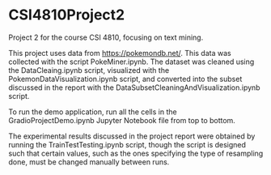 # CSI4810Project2

Project 2 for the course CSI 4810, focusing on text mining.

This project uses data from https://pokemondb.net/. This data was collected with the script PokeMiner.ipynb. The dataset was cleaned using the DataCleaing.ipynb script, visualized with the PokemonDataVisualization.ipynb script, and converted into the subset discussed in the report with the DataSubsetCleaningAndVisualization.ipynb script.

To run the demo application, run all the cells in the GradioProjectDemo.ipynb Jupyter Notebook file from top to bottom. 

The experimental results discussed in the project report were obtained by running the TrainTestTesting.ipynb script, though the script is designed such that certain values, such as the ones specifying the type of resampling done, must be changed manually between runs.
